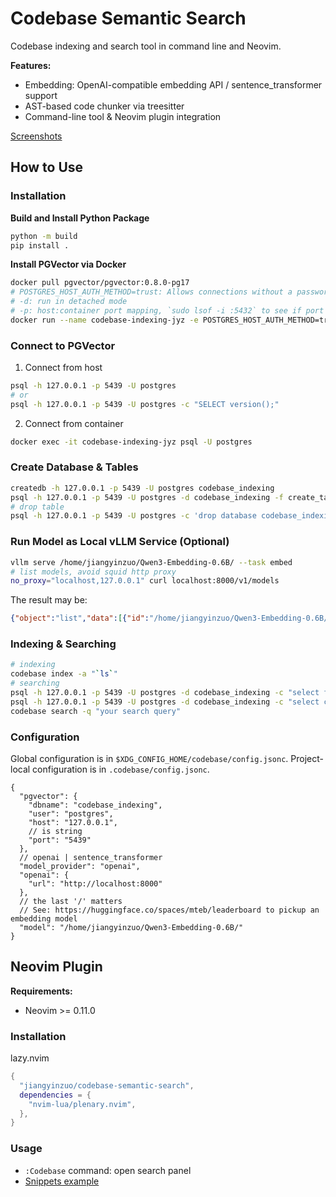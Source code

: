 # Codebase Semantic Search

Codebase indexing and search tool in command line and Neovim.

**Features:**

- Embedding: OpenAI-compatible embedding API / sentence_transformer support
- AST-based code chunker via treesitter
- Command-line tool & Neovim plugin integration

[Screenshots](https://github.com/jiangyinzuo/codebase-semantic-search/wiki#screenshots)

## How to Use
### Installation

**Build and Install Python Package**

```bash
python -m build
pip install .
```

**Install PGVector via Docker**

```bash
docker pull pgvector/pgvector:0.8.0-pg17
# POSTGRES_HOST_AUTH_METHOD=trust: Allows connections without a password
# -d: run in detached mode
# -p: host:container port mapping, `sudo lsof -i :5432` to see if port is in use
docker run --name codebase-indexing-jyz -e POSTGRES_HOST_AUTH_METHOD=trust -p 5439:5432 -d pgvector/pgvector:0.8.0-pg17
```

### Connect to PGVector

1) Connect from host
```bash
psql -h 127.0.0.1 -p 5439 -U postgres
# or
psql -h 127.0.0.1 -p 5439 -U postgres -c "SELECT version();"
```

2) Connect from container
```bash
docker exec -it codebase-indexing-jyz psql -U postgres
```

### Create Database & Tables

```bash
createdb -h 127.0.0.1 -p 5439 -U postgres codebase_indexing
psql -h 127.0.0.1 -p 5439 -U postgres -d codebase_indexing -f create_tables.sql -v dim=1024
# drop table
psql -h 127.0.0.1 -p 5439 -U postgres -c 'drop database codebase_indexing'
```


### Run Model as Local vLLM Service (Optional)

```bash
vllm serve /home/jiangyinzuo/Qwen3-Embedding-0.6B/ --task embed
# list models, avoid squid http proxy
no_proxy="localhost,127.0.0.1" curl localhost:8000/v1/models
```

The result may be:
```json
{"object":"list","data":[{"id":"/home/jiangyinzuo/Qwen3-Embedding-0.6B/","object":"model","created":1755255045,"owned_by":"vllm","root":"/home/jiangyinzuo/Qwen3-Embedding-0.6B/","parent":null,"max_model_len":32768,"permission":[{"id":"modelperm-d53a57a6eba647fa84deb69634726767","object":"model_permission","created":1755255045,"allow_create_engine":false,"allow_sampling":true,"allow_logprobs":true,"allow_search_indices":false,"allow_view":true,"allow_fine_tuning":false,"organization":"*","group":null,"is_blocking":false}]}]}
```

### Indexing & Searching

```bash
# indexing
codebase index -a "`ls`"
# searching
psql -h 127.0.0.1 -p 5439 -U postgres -d codebase_indexing -c "select file_path from code_chunks"
psql -h 127.0.0.1 -p 5439 -U postgres -d codebase_indexing -c "select code_text from code_chunks where file_path = 'indexing.py'"
codebase search -q "your search query"
```

### Configuration

Global configuration is in `$XDG_CONFIG_HOME/codebase/config.jsonc`.
Project-local configuration is in `.codebase/config.jsonc`.

```jsonc
{
  "pgvector": {
    "dbname": "codebase_indexing",
    "user": "postgres",
    "host": "127.0.0.1",
    // is string
    "port": "5439"
  },
  // openai | sentence_transformer
  "model_provider": "openai",
  "openai": {
    "url": "http://localhost:8000"
  },
  // the last '/' matters
  // See: https://huggingface.co/spaces/mteb/leaderboard to pickup an embedding model
  "model": "/home/jiangyinzuo/Qwen3-Embedding-0.6B/"
}
```

## Neovim Plugin

**Requirements:**

- Neovim >= 0.11.0

### Installation

lazy.nvim
```lua
{
  "jiangyinzuo/codebase-semantic-search",
  dependencies = {
    "nvim-lua/plenary.nvim",
  },
}

```

### Usage

- `:Codebase` command: open search panel
- [Snippets example](https://github.com/jiangyinzuo/codebase-semantic-search/wiki/Snippet-Example)
